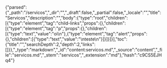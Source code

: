 {"parsed":{"_path":"/servicos","_dir":"","_draft":false,"_partial":false,"_locale":"","title":"Servicos","description":"","body":{"type":"root","children":[{"type":"element","tag":"child-links","props":{},"children":[{"type":"element","tag":"p","props":{},"children":[{"type":"text","value":"oi\n"},{"type":"element","tag":"alert","props":{},"children":[{"type":"text","value":"\nteste\n"}]}]}]}],"toc":{"title":"","searchDepth":2,"depth":2,"links":[]}},"_type":"markdown","_id":"content:servicos.md","_source":"content","_file":"servicos.md","_stem":"servicos","_extension":"md"},"hash":"c9CS5EJHq4"}